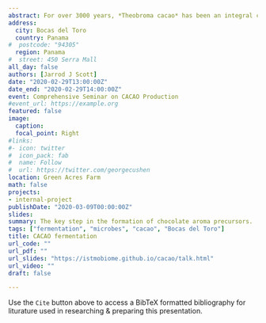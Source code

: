 ```yaml
---
abstract: For over 3000 years, *Theobroma cacao* has been an integral cultural crop. First used in Mesoamerica as a ritualistic fermented brew, it eventually gave rise to the global chocolate industry of modern times. Today, *Theobroma* is cultivated throughout the humid tropics and is an important agricultural crop in over 30 countries including many parts of the Americas, Africa, Asia, and Oceania; but the origin of *Theobroma* is distinctly Neotropical. The genus comprises only a handful of small understory species in the Mallow family (Malvaceae) that produce large fruit (pods) containing numerous seeds, or beans. It is these beans that are the basis for chocolate. <br/><br/>Amazingly over 600 volatile flavor compounds have been found in chocolate, making it one of the most complex food products known. However, few of these compounds are present in raw beans and only emerge after a nuanced and complicated process. At the root of that process is **microbial fermentation**, the key step in the development of flavor precursors responsible for the rich flavor of chocolate. In this presentation we will discuss fermentation and the role of this metabolic process in going from *bean to bar*.
address:
  city: Bocas del Toro
  country: Panama
#  postcode: "94305"
  region: Panama
#  street: 450 Serra Mall
all_day: false
authors: [Jarrod J Scott]
date: "2020-02-29T13:00:00Z"
date_end: "2020-02-29T14:00:00Z"
event: Comprehensive Seminar on CACAO Production
#event_url: https://example.org
featured: false
image:
  caption:
  focal_point: Right
#links:
#- icon: twitter
#  icon_pack: fab
#  name: Follow
#  url: https://twitter.com/georgecushen
location: Green Acres Farm
math: false
projects:
- internal-project
publishDate: "2020-03-09T00:00:00Z"
slides:
summary: The key step in the formation of chocolate aroma precursors.
tags: ["fermentation", "microbes", "cacao", "Bocas del Toro"]
title: CACAO fermentation
url_code: ""
url_pdf: ""
url_slides: "https://istmobiome.github.io/cacao/talk.html"
url_video: ""
draft: false

---
```


Use the `Cite` button above to access a BibTeX formatted bibliography for liturature used in researching & preparing this presentation.
